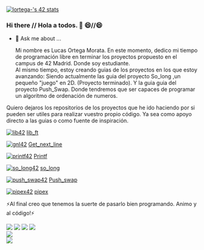 [![lortega-'s 42 stats](https://badge42.vercel.app/api/v2/clg6ikb4q001108l3y5jci530/stats?cursusId=21&coalitionId=66)](https://github.com/JaeSeoKim/badge42)


### Hi there // Hola a todos. 👋 :smile://:smile:




- 💬 Ask me about ...
  
  Mi nombre es Lucas Ortega Morata.
En este momento, dedico mi tiempo de programación libre en terminar los proyectos propuesto en el campus de 42 Madrid. Donde soy estudiante.  
Al mismo tiempo, estoy creando guias de los proyectos en los que estoy avanzando:
Siendo actualmente las guia del proyecto So_long ,un pequeño "juego" en 2D. (Proyecto terminado).
Y la guia guia del proyecto Push_Swap. Donde tendremos que ser capaces de programar un algoritmo de ordenación de numeros. 

Quiero dejaros los repositorios de los proyectos que he ido haciendo por si pueden ser utiles para realizar vuestro propio código. 
Ya sea como apoyo directo a las guias o como fuente de inspiración.

[![lib42](https://github.com/ducksdoor/ducksdoor/assets/128644496/acaf699d-c305-4a16-9b2b-809d344f3258)](https://github.com/ducksdoor/Libft_42)
[lib_ft](https://github.com/ducksdoor/Libft_42)


<a href="https://github.com/ducksdoor/get_next_line_42">![gnl42](https://github.com/ducksdoor/ducksdoor/assets/128644496/e3082f96-042b-451d-9f37-f6ad51e17691)</a>
[Get_next_line](https://github.com/ducksdoor/get_next_line_42)


<a href="https://github.com/ducksdoor/printf_42">![printf42](https://github.com/ducksdoor/ducksdoor/assets/128644496/30a0b2bd-0054-4cbf-b186-63d8ef750f32)</a>
[Printf](https://github.com/ducksdoor/printf_42)

<a href="https://github.com/ducksdoor/so_long_42">![so_long42](https://github.com/ducksdoor/ducksdoor/assets/128644496/e2cddd64-77cc-492e-8458-368b29b728ca)</a>
[so_long](https://github.com/ducksdoor/so_long_42)

<a href="https://github.com/ducksdoor/Push_swap_42">![push_swap42](https://github.com/ducksdoor/ducksdoor/assets/128644496/12fdf750-1612-4717-998f-1b533573029b)</a>
[Push_swap](https://github.com/ducksdoor/Push_swap_42)

<a href="https://github.com/ducksdoor/pipex_42">![pipex42](https://github.com/ducksdoor/ducksdoor/assets/128644496/3eff74ba-6288-43d7-8734-b1fb5c1ff8f5)</a>
[pipex](https://github.com/ducksdoor/pipex_42)



⚡Al final creo que tenemos la suerte de pasarlo bien programando. Animo y al código!⚡
<div>
 <img src="https://img.shields.io/badge/Python-3776AB?style=for-the-badge&logo=python&logoColor=white"/>
 <img src="https://img.shields.io/badge/C-00599C?style=for-the-badge&logo=c&logoColor=white"/>
 <img src="https://img.shields.io/badge/c++-%2300599C.svg?style=for-the-badge&logo=c%2B%2B&logoColor=white"/>
 <img src="https://img.shields.io/badge/html5-%23E34F26.svg?style=for-the-badge&logo=html5&logoColor=white"/>
</div>

<div> 
<img src= "https://img.shields.io/badge/Visual%20Studio%20Code-0078d7.svg?style=for-the-badge&logo=visual-studio-code&logoColor=white"/>
</div>

<div>
<img src="https://img.shields.io/badge/-Arduino-00979D?style=for-the-badge&logo=Arduino&logoColor=white"/>
</div>
<!--
**ducksdoor/ducksdoor** is a ✨ _special_ ✨ repository because its `README.md` (this file) appears on your GitHub profile.

Here are some ideas to get you started:

- 🔭 I’m currently working on ...
- 🌱 I’m currently learning ...
- 👯 I’m looking to collaborate on ...
- 🤔 I’m looking for help with ...

- 📫 How to reach me: ...
- 😄 Pronouns: ...
- ⚡ Fun fact: ...
-->

